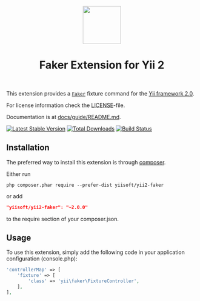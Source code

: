 <p align="center">
    <a href="https://github.com/yiisoft" target="_blank">
        <img src="https://avatars0.githubusercontent.com/u/993323" height="100px">
    </a>
    <h1 align="center">Faker Extension for Yii 2</h1>
    <br>
</p>

This extension provides a [`Faker`](https://github.com/FakerPHP/Faker) fixture command for the [Yii framework 2.0](http://www.yiiframework.com).

For license information check the [LICENSE](LICENSE.md)-file.

Documentation is at [docs/guide/README.md](docs/guide/README.md).

[![Latest Stable Version](https://img.shields.io/packagist/v/yiisoft/yii2-faker.svg)](https://packagist.org/packages/yiisoft/yii2-faker)
[![Total Downloads](https://img.shields.io/packagist/dt/yiisoft/yii2-faker.svg)](https://packagist.org/packages/yiisoft/yii2-faker)
[![Build Status](https://github.com/yiisoft/yii2-faker/workflows/build/badge.svg)](https://github.com/yiisoft/yii2-faker/actions)


Installation
------------

The preferred way to install this extension is through [composer](http://getcomposer.org/download/).

Either run

```
php composer.phar require --prefer-dist yiisoft/yii2-faker
```

or add

```json
"yiisoft/yii2-faker": "~2.0.0"
```

to the require section of your composer.json.


Usage
-----

To use this extension,  simply add the following code in your application configuration (console.php):

```php
'controllerMap' => [
    'fixture' => [
        'class' => 'yii\faker\FixtureController',
    ],
],
```
